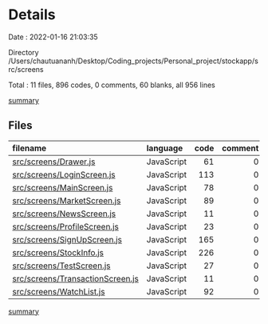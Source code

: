 # Details

Date : 2022-01-16 21:03:35

Directory /Users/chautuananh/Desktop/Coding_projects/Personal_project/stockapp/src/screens

Total : 11 files,  896 codes, 0 comments, 60 blanks, all 956 lines

[summary](results.md)

## Files
| filename | language | code | comment | blank | total |
| :--- | :--- | ---: | ---: | ---: | ---: |
| [src/screens/Drawer.js](/src/screens/Drawer.js) | JavaScript | 61 | 0 | 8 | 69 |
| [src/screens/LoginScreen.js](/src/screens/LoginScreen.js) | JavaScript | 113 | 0 | 4 | 117 |
| [src/screens/MainScreen.js](/src/screens/MainScreen.js) | JavaScript | 78 | 0 | 5 | 83 |
| [src/screens/MarketScreen.js](/src/screens/MarketScreen.js) | JavaScript | 89 | 0 | 5 | 94 |
| [src/screens/NewsScreen.js](/src/screens/NewsScreen.js) | JavaScript | 11 | 0 | 2 | 13 |
| [src/screens/ProfileScreen.js](/src/screens/ProfileScreen.js) | JavaScript | 23 | 0 | 3 | 26 |
| [src/screens/SignUpScreen.js](/src/screens/SignUpScreen.js) | JavaScript | 165 | 0 | 7 | 172 |
| [src/screens/StockInfo.js](/src/screens/StockInfo.js) | JavaScript | 226 | 0 | 12 | 238 |
| [src/screens/TestScreen.js](/src/screens/TestScreen.js) | JavaScript | 27 | 0 | 4 | 31 |
| [src/screens/TransactionScreen.js](/src/screens/TransactionScreen.js) | JavaScript | 11 | 0 | 1 | 12 |
| [src/screens/WatchList.js](/src/screens/WatchList.js) | JavaScript | 92 | 0 | 9 | 101 |

[summary](results.md)